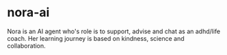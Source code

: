 # nora-ai
Nora is an AI agent who's role is to support, advise and chat as an adhd/life coach. Her learning journey is based on kindness, science and collaboration.
